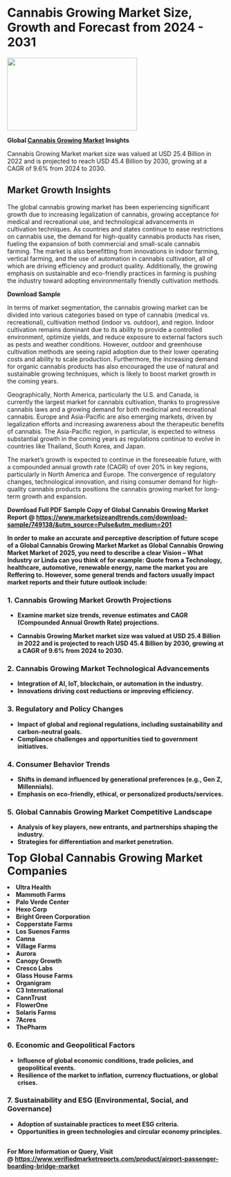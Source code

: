 <H1>Cannabis Growing Market Size, Growth and Forecast from 2024 - 2031</H1><img class="aligncenter size-medium wp-image-584254" src="https://thirdeyenews.in/wp-content/uploads/2024/09/Global-Market-Research-300x168.jpeg" alt="" width="300" height="168" /><p><strong>Global&nbsp;<a href="https://www.marketsizeandtrends.com/download-sample/749138/&amp;utm_source=Pulse&amp;utm_medium=201">Cannabis Growing Market</a> Insights</strong></p><p>Cannabis Growing Market market size was valued at USD 25.4 Billion in 2022 and is projected to reach USD 45.4 Billion by 2030, growing at a CAGR of 9.6% from 2024 to 2030.</p><p><h2>Market Growth Insights</h2> <p>The global cannabis growing market has been experiencing significant growth due to increasing legalization of cannabis, growing acceptance for medical and recreational use, and technological advancements in cultivation techniques. As countries and states continue to ease restrictions on cannabis use, the demand for high-quality cannabis products has risen, fueling the expansion of both commercial and small-scale cannabis farming. The market is also benefitting from innovations in indoor farming, vertical farming, and the use of automation in cannabis cultivation, all of which are driving efficiency and product quality. Additionally, the growing emphasis on sustainable and eco-friendly practices in farming is pushing the industry toward adopting environmentally friendly cultivation methods.</p> <p><strong>Download Sample</strong></p> <p>In terms of market segmentation, the cannabis growing market can be divided into various categories based on type of cannabis (medical vs. recreational), cultivation method (indoor vs. outdoor), and region. Indoor cultivation remains dominant due to its ability to provide a controlled environment, optimize yields, and reduce exposure to external factors such as pests and weather conditions. However, outdoor and greenhouse cultivation methods are seeing rapid adoption due to their lower operating costs and ability to scale production. Furthermore, the increasing demand for organic cannabis products has also encouraged the use of natural and sustainable growing techniques, which is likely to boost market growth in the coming years.</p> <p>Geographically, North America, particularly the U.S. and Canada, is currently the largest market for cannabis cultivation, thanks to progressive cannabis laws and a growing demand for both medicinal and recreational cannabis. Europe and Asia-Pacific are also emerging markets, driven by legalization efforts and increasing awareness about the therapeutic benefits of cannabis. The Asia-Pacific region, in particular, is expected to witness substantial growth in the coming years as regulations continue to evolve in countries like Thailand, South Korea, and Japan.</p> <p>The market’s growth is expected to continue in the foreseeable future, with a compounded annual growth rate (CAGR) of over 20% in key regions, particularly in North America and Europe. The convergence of regulatory changes, technological innovation, and rising consumer demand for high-quality cannabis products positions the cannabis growing market for long-term growth and expansion.</p> <p><strong></p><p><span class=""><strong>Download Full PDF Sample Copy of Global Cannabis Growing Market Report</strong> @ <a href="https://www.marketsizeandtrends.com/download-sample/749138/&amp;utm_source=Pulse&amp;utm_medium=201" target="_blank">https://www.marketsizeandtrends.com/download-sample/749138/&amp;utm_source=Pulse&amp;utm_medium=201</a></span></p><p>In order to make an accurate and perceptive description of future scope of a Global&nbsp;Cannabis Growing Market Market as Global&nbsp;Cannabis Growing Market Market of 2025, you need to describe a clear Vision &ndash; What Industry or Linda can you think of for example: Quote from a Technology, healthcare, automotive, renewable energy, name the market you are Reffering to. However, some general trends and factors usually impact market reports and their future outlook include:</p><h3>1.&nbsp;<strong>Cannabis Growing Market Growth Projections</strong></h3><ul><li>Examine market size trends, revenue estimates and CAGR (Compounded Annual Growth Rate) projections.</li><li><p>Cannabis Growing Market market size was valued at USD 25.4 Billion in 2022 and is projected to reach USD 45.4 Billion by 2030, growing at a CAGR of 9.6% from 2024 to 2030.</p></li></ul><h3>2.&nbsp;<strong>Cannabis Growing Market Technological Advancements</strong></h3><ul><li>Integration of AI, IoT, blockchain, or automation in the industry.</li><li>Innovations driving cost reductions or improving efficiency.</li></ul><h3>3.&nbsp;<strong>Regulatory and Policy Changes</strong></h3><ul><li>Impact of global and regional regulations, including sustainability and carbon-neutral goals.</li><li>Compliance challenges and opportunities tied to government initiatives.</li></ul><h3>4.&nbsp;<strong>Consumer Behavior Trends</strong></h3><ul><li>Shifts in demand influenced by generational preferences (e.g., Gen Z, Millennials).</li><li>Emphasis on eco-friendly, ethical, or personalized products/services.</li></ul><h3>5.&nbsp;<strong>Global Cannabis Growing Market Competitive Landscape</strong></h3><ul><li>Analysis of key players, new entrants, and partnerships shaping the industry.</li><li>Strategies for differentiation and market penetration.</li></ul><p data-pm-slice="1 1 []"><span style="color: inherit; font-family: inherit; font-size: 25px;">Top Global Cannabis Growing Market Companies</span></p><div class="" data-test-id=""><p><li>Ultra Health</li><li> Mammoth Farms</li><li> Palo Verde Center</li><li> Hexo Corp</li><li> Bright Green Corporation</li><li> Copperstate Farms</li><li> Los Suenos Farms</li><li> Canna</li><li> Village Farms</li><li> Aurora</li><li> Canopy Growth</li><li> Cresco Labs</li><li> Glass House Farms</li><li> Organigram</li><li> C3 International</li><li> CannTrust</li><li> FlowerOne</li><li> Solaris Farms</li><li> 7Acres</li><li> ThePharm</li></p></div><h3>6.&nbsp;<strong>Economic and Geopolitical Factors</strong></h3><ul><li>Influence of global economic conditions, trade policies, and geopolitical events.</li><li>Resilience of the market to inflation, currency fluctuations, or global crises.</li></ul><h3>7.&nbsp;<strong>Sustainability and ESG (Environmental, Social, and Governance)</strong></h3><ul><li>Adoption of sustainable practices to meet ESG criteria.</li><li>Opportunities in green technologies and circular economy principles.</li></ul><h2><strong style="font-size: 14px;">For More Information or Query, Visit @&nbsp;</strong><a style="background-color: #ffffff; font-size: 14px;" href="https://www.marketsizeandtrends.com/report/cannabis-growing-market/" target="_blank">https://www.verifiedmarketreports.com/product/airport-passenger-boarding-bridge-market</a></h2>

